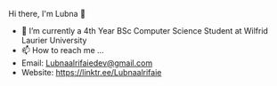 Hi there, I'm Lubna 👋
- 🌱 I’m currently a 4th Year BSc Computer Science Student at Wilfrid Laurier University
- 📫 How to reach me ...
- Email: Lubnaalrifaiedev@gmail.com
- Website: https://linktr.ee/Lubnaalrifaie

<!---
Lubnaalrifaie1/Lubnaalrifaie1 is a ✨ special ✨ repository because its `README.md` (this file) appears on your GitHub profile.
You can click the Preview link to take a look at your changes.
--->
